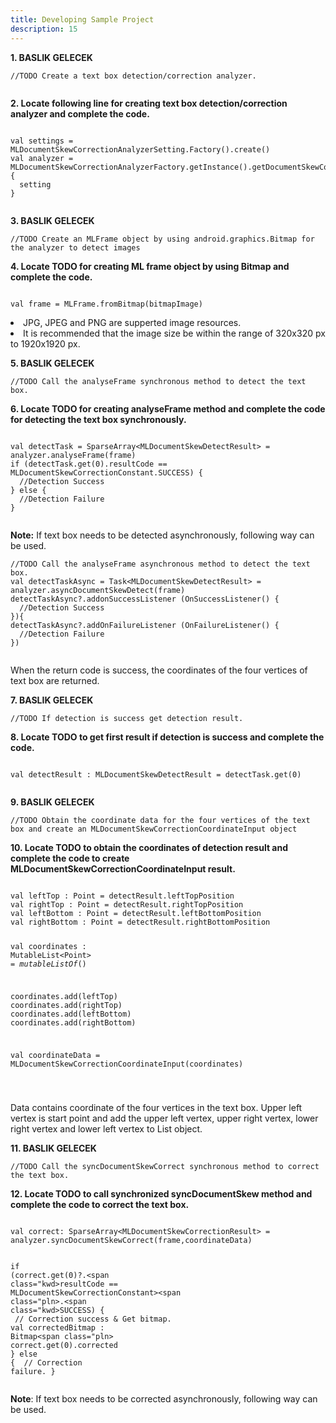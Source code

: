 ```yaml
---
title: Developing Sample Project
description: 15
---
```


<p><strong>1. BASLIK GELECEK </strong></p>
<pre><div id="copy-button10" class="copy-btn" title="Copy" onclick="copyCode(this.id)"></div><code>//TODO Create a text box detection/correction analyzer.
<span class="pln">
</span></code></pre>

<p><strong>2. Locate following line for creating text box detection/correction analyzer and complete the code.</strong></p>
<pre><div id="copy-button11" class="copy-btn" title="Copy" onclick="copyCode(this.id)"></div><code>
<span class="kwd">val </span><span class="pln">settings = </span><span class="typ">MLDocumentSkewCorrectionAnalyzerSetting</span><span class="pln">.Factory().create()</span>
<span class="kwd">val </span><span class="pln">analyzer = </span><span class="typ">MLDocumentSkewCorrectionAnalyzerFactory</span><span class="pln">.getInstance().getDocumentSkewCorrectionAnalyzer </span><span class="pun">{</span>
  <span class="pln">setting</span>
<span class="pun">}</span>
<span class="pln">
</span></code></pre>

<p><strong>3. BASLIK GELECEK</strong></p>
<pre><div id="copy-button12" class="copy-btn" title="Copy" onclick="copyCode(this.id)"></div><code>//TODO Create an MLFrame object by using android.graphics.Bitmap for the analyzer to detect images
</code></pre>

<p><strong>4. Locate TODO for creating ML frame object by using Bitmap and complete the code.</strong></p>
<pre><div id="copy-button13" class="copy-btn" title="Copy" onclick="copyCode(this.id)"></div><code>
<span class="kwd">val </span><span class="pln">frame = </span><span class="typ">MLFrame</span><span class="pln">.fromBitmap(bitmapImage)</span>
</code></pre>
<aside class="special">
  <lu>
    <li>JPG, JPEG and PNG are supperted image resources.</li>
    <li>It is recommended that the image size be within the range of 320x320 px to 1920x1920 px.</li>
  </lu>
</aside>

<p><strong>5. BASLIK GELECEK</strong></p>
<pre><div id="copy-button14" class="copy-btn" title="Copy" onclick="copyCode(this.id)"></div><code>//TODO Call the analyseFrame synchronous method to detect the text box.
</code></pre>

<p><strong>6. Locate TODO for creating analyseFrame method and complete the code for detecting the text box synchronously.</strong></p>
<pre><div id="copy-button15" class="copy-btn" title="Copy" onclick="copyCode(this.id)"></div><code>
<span class="kwd">val </span><span class="pln">detectTask = SparseArray<</span><span class="typ">MLDocumentSkewDetectResult</span><span class="pln">> = analyzer.analyseFrame(frame)</span>
<span class="kwd">if </span><span class="pln">(detectTask.get(0).</span><span class="typ">resultCode</span><span class="pln"> == MLDocumentSkewCorrectionConstant.</span><span class="type">SUCCESS</span><span>)</span> <span class="pun">{</span>
  <span class="pln">//Detection Success</span>
<span class="pun">} else </span><span class="pun">{</span>
  <span class="pln">//Detection Failure</span>
<span class="pun">}</span>
<span class="pln"></span>
</code></pre>
<aside class = "special">
<p><strong>Note:</strong> If text box needs to be detected asynchronously, following way can be used.</p>
</aside>
<pre><div id="copy-button16" class="copy-btn" title="Copy" onclick="copyCode(this.id)"></div><code>//TODO Call the analyseFrame asynchronous method to detect the text box.
<span class="kwd">val </span><span class="pln">detectTaskAsync = Task<</span><span class="typ">MLDocumentSkewDetectResult</span><span class="pln">> = analyzer.asyncDocumentSkewDetect(frame)</span>
<span class="pln">detectTaskAsync?.addonSuccessListener (OnSuccessListener() </span><span class="pun">{ </span>
  <span class="pln">//Detection Success</span>
<span class="pun">})</span><span class="pun">{</span>
<span class="pun">detectTaskAsync?.addOnFailureListener (OnFailureListener() </span><span class="pun">{ </span>
  <span class="pln">//Detection Failure</span>
<span class="pun">})</span>
<span class="pln"></span>
</code></pre>
<p>When the return code is success, the coordinates of the four vertices of text box are returned.</p>

<p><strong>7. BASLIK GELECEK</strong></p>
<pre><div id="copy-button17" class="copy-btn" title="Copy" onclick="copyCode(this.id)"></div><code>//TODO If detection is success get detection result.
</code></pre>

<p><strong>8. Locate TODO to get first result if detection is success and complete the code.</strong></p>
<pre><div id="copy-button19" class="copy-btn" title="Copy" onclick="copyCode(this.id)"></div><code>
<span class="kwd">val </span><span class="pln">detectResult : MLDocumentSkewDetectResult = detectTask.get(0) </span>
<span class="pln">
</span></code></pre>

<p><strong>9. BASLIK GELECEK</strong></p>
<pre><div id="copy-button20" class="copy-btn" title="Copy" onclick="copyCode(this.id)"></div><code>//TODO Obtain the coordinate data for the four vertices of the text box and create an MLDocumentSkewCorrectionCoordinateInput object
</code></pre>

<p><strong>10. Locate TODO to obtain the coordinates of detection result and complete the code to create MLDocumentSkewCorrectionCoordinateInput result.</strong></p>
<pre><div id="copy-button21" class="copy-btn" title="Copy" onclick="copyCode(this.id)"></div><code>
<span class="kwd">val </span><span class="pln">leftTop : Point = detectResult.</span><span class="kwd">leftTopPosition</span>
<span class="kwd">val </span><span class="pln">rightTop : Point = detectResult.</span><span class="kwd">rightTopPosition</span>
<span class="kwd">val </span><span class="pln">leftBottom : Point = detectResult.</span><span class="kwd">leftBottomPosition</span>
<span class="kwd">val </span><span class="pln">rightBottom : Point = detectResult.</span><span class="kwd">rightBottomPosition</span>

<span class="kwd">val </span><span class="pln">coordinates : MutableList<</span><span class="kwd">Point</span><span class="pln">> = <i>mutableListOf</i>()</span>

<span class="pln">coordinates.add(leftTop)</span>
<span class="pln">coordinates.add(rightTop)</span>
<span class="pln">coordinates.add(leftBottom)</span>
<span class="pln">coordinates.add(rightBottom)</span>

<span class="kwd">val </span><span class="pln">coordinateData = </span><span class="typ">MLDocumentSkewCorrectionCoordinateInput(</span><span class="pln">coordinates</span><span class="typ">)</span>

<span class="pln">
</span></code></pre>

<aside class="special">
  <p>Data contains coordinate of the four vertices in the text box. Upper left vertex is start point and add the upper left vertex, upper right vertex, lower right vertex and lower left vertex to List object.</p>
</aside>

<p><strong>11. BASLIK GELECEK</strong></p>
<pre><div id="copy-button22" class="copy-btn" title="Copy" onclick="copyCode(this.id)"></div><code>//TODO Call the syncDocumentSkewCorrect synchronous method to correct the text box.
</code></pre>

<p><strong>12. Locate TODO to call synchronized syncDocumentSkew method and complete the code to correct the text box.</strong></p>
<pre><div id="copy-button23" class="copy-btn" title="Copy" onclick="copyCode(this.id)"></div><code>
<span class="kwd">val </span><span class="pln">correct: SparseArray<</span><span class="kwd">MLDocumentSkewCorrectionResult</span><span class="pln">> = analyzer.syncDocumentSkewCorrect(frame,coordinateData)</span>

<span class="kwd">if</span><span class="pln"> (correct.get(0)?.</span><span class="kwd>resultCode</span><span class="pln"> == </span><span class="typ">MLDocumentSkewCorrectionConstant></span><span class="pln>.</span><span class="kwd>SUCCESS</span><span class="pln">) { </span>
  <span class="pln"> // Correction success & Get bitmap. </span>
  <span class="kwd">val</span><span class="pln"> correctedBitmap : </span><span class="typ">Bitmap</span><span class="pln> correct.get(0).</span><span class="kwd">corrected</span>
<span class="pln">}</span><span class="kwd"> else </span><span class="pln">{</span>
  <span class="pln"> // Correction failure.</span>
<span class="pln">}</span>
<span class="pln">
</span></code></pre>

<aside class="special">
  <p><strong>Note</strong>: If text box needs to be corrected asynchronously, following way can be used. </p>
</aside>

<span class="pln">
</span></code></pre>
